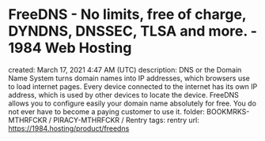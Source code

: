 # FreeDNS - No limits, free of charge, DYNDNS, DNSSEC, TLSA and more. - 1984 Web Hosting

created: March 17, 2021 4:47 AM (UTC)
description: DNS or the Domain Name System turns domain names into IP addresses, which browsers use to load internet pages. Every device connected to the internet has its own IP address, which is used by other devices to locate the device.  FreeDNS allows you to configure easily your domain name absolutely for free.  You do not ever have to become a paying customer to use it.
folder: BOOKMRKS-MTHRFCKR / PIRACY-MTHRFCKR / Rentry
tags: rentry
url: https://1984.hosting/product/freedns